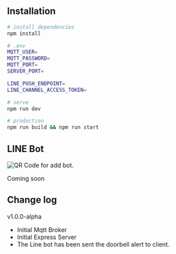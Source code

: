 ## Installation

```bash
# install dependencies
npm install

# .env
MQTT_USER=
MQTT_PASSWORD=
MQTT_PORT=
SERVER_PORT=

LINE_PUSH_ENDPOINT=
LINE_CHANNEL_ACCESS_TOKEN=

# serve
npm run dev

# production
npm run build && npm run start
```

## LINE Bot

![QR Code for add bot.](https://qr-official.line.me/sid/L/879qngqh.png)

Coming soon

## Change log

v1.0.0-alpha

- Initial Mqtt Broker
- Initial Express Server
- The Line bot has been sent the doorbell alert to client.
